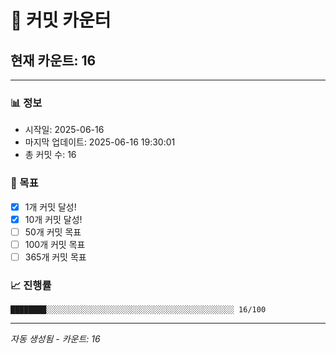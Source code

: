 # 🔢 커밋 카운터

## 현재 카운트: 16

---

### 📊 정보
- 시작일: 2025-06-16
- 마지막 업데이트: 2025-06-16 19:30:01
- 총 커밋 수: 16

### 🎯 목표
- [x] 1개 커밋 달성!
- [x] 10개 커밋 달성!
- [ ] 50개 커밋 목표
- [ ] 100개 커밋 목표
- [ ] 365개 커밋 목표

### 📈 진행률
```
████████░░░░░░░░░░░░░░░░░░░░░░░░░░░░░░░░░░░░░░░░░░ 16/100
```

---
*자동 생성됨 - 카운트: 16*
